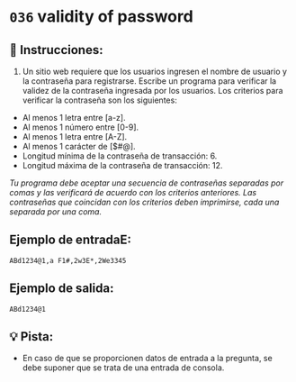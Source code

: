 # `036` validity of password

## 📝 Instrucciones:

1. Un sitio web requiere que los usuarios ingresen el nombre de usuario y la contraseña para registrarse. Escribe un programa para verificar la validez de la contraseña ingresada por los usuarios. Los criterios para verificar la contraseña son los siguientes:

- Al menos 1 letra entre [a-z].
- Al menos 1 número entre [0-9].
- Al menos 1 letra entre [A-Z].
- Al menos 1 carácter de [$#@].
- Longitud mínima de la contraseña de transacción: 6.
- Longitud máxima de la contraseña de transacción: 12.


*Tu programa debe aceptar una secuencia de contraseñas separadas por comas y las verificará de acuerdo con los criterios anteriores. Las contraseñas que coincidan con los criterios deben imprimirse, cada una separada por una coma.*

## Ejemplo de entradaE:

```pía
ABd1234@1,a F1#,2w3E*,2We3345
```

## Ejemplo de salida:

```pía
ABd1234@1
```
 
## 💡 Pista:

+ En caso de que se proporcionen datos de entrada a la pregunta, se debe suponer que se trata de una entrada de consola. 